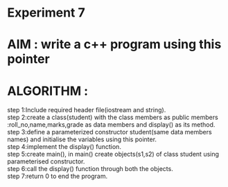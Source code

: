 #                           Experiment 7
# AIM : write a c++ program using this pointer
# ALGORITHM :
step 1:Include required header file(iostream and string).\
step 2:create a class(student) with the class members as public members :roll_no,name,marks,grade as data members and display() as its method.<br />
step 3:define a parameterized  constructor student(same data members names) and initialise the variables using this pointer.       
step 4:implement the display() function.<br />
step 5:create main(), in main() create objects(s1,s2) of class student using parameterised constructor.<br />
step 6:call the display() function through both the objects.<br />
step 7:return 0 to end the program.<br />
